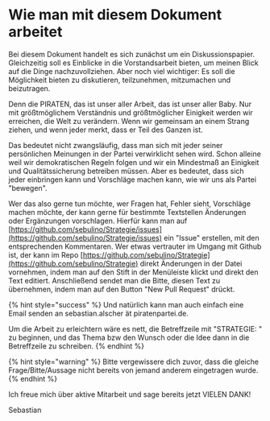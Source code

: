# Wie man mit diesem Dokument arbeitet

Bei diesem Dokument handelt es sich zunächst um ein Diskussionspapier. Gleichzeitig soll es Einblicke in die Vorstandsarbeit bieten, um meinen Blick auf die Dinge nachzuvollziehen. Aber noch viel wichtiger: Es soll die Möglichkeit bieten zu diskutieren, teilzunehmen, mitzumachen und beizutragen.

Denn die PIRATEN, das ist unser aller Arbeit, das ist unser aller Baby. Nur mit größtmöglichem Verständnis und größtmöglicher Einigkeit werden wir erreichen, die Welt zu verändern. Wenn wir gemeinsam an einem Strang ziehen, und wenn jeder merkt, dass er Teil des Ganzen ist.

Das bedeutet nicht zwangsläufig, dass man sich mit jeder seiner persönlichen Meinungen in der Partei verwirklicht sehen wird. Schon alleine weil wir demokratischen Regeln folgen und wir ein Mindestmaß an Einigkeit und Qualitätssicherung betreiben müssen. Aber es bedeutet, dass sich jeder einbringen kann und Vorschläge machen kann, wie wir uns als Partei "bewegen".

Wer das also gerne tun möchte, wer Fragen hat, Fehler sieht, Vorschläge machen möchte, der kann gerne für bestimmte Textstellen Änderungen oder Ergänzungen vorschlagen. Hierfür kann man auf [https://github.com/sebulino/Strategie/issues](https://github.com/sebulino/Strategie/issues) ein "Issue" erstellen, mit den entsprechenden Kommentaren. Wer etwas vertrauter im Umgang mit Github ist, der kann im Repo [https://github.com/sebulino/Strategie](https://github.com/sebulino/Strategie) direkt Änderungen in der Datei vornehmen, indem man auf den Stift in der Menüleiste klickt und direkt den Text editiert. Anschließend sendet man die Bitte, diesen Text zu übernehmen, indem man auf den Button "New Pull Request" drückt.

{% hint style="success" %}
Und natürlich kann man auch einfach eine Email senden an sebastian.alscher ät piratenpartei.de.

Um die Arbeit zu erleichtern wäre es nett, die Betreffzeile mit "STRATEGIE: " zu beginnen, und das Thema bzw den Wunsch oder die Idee dann in die Betreffzeile zu schreiben.
{% endhint %}

{% hint style="warning" %}
Bitte vergewissere dich zuvor, dass die gleiche Frage/Bitte/Aussage nicht bereits von jemand anderem eingetragen wurde.
{% endhint %}

Ich freue mich über aktive Mitarbeit und sage bereits jetzt VIELEN DANK!

Sebastian

